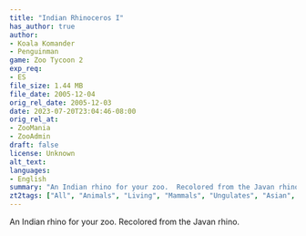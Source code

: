 ```yaml
---
title: "Indian Rhinoceros I"
has_author: true
author: 
- Koala Komander
- Penguinman
game: Zoo Tycoon 2
exp_req: 
- ES
file_size: 1.44 MB
file_date: 2005-12-04
orig_rel_date: 2005-12-03
date: 2023-07-20T23:04:46-08:00
orig_rel_at: 
- ZooMania
- ZooAdmin
draft: false
license: Unknown
alt_text: 
languages:
- English
summary: "An Indian rhino for your zoo.  Recolored from the Javan rhino."
zt2tags: ["All", "Animals", "Living", "Mammals", "Ungulates", "Asian", "ZT2", "Endangered Species"]
---
```


An Indian rhino for your zoo.  Recolored from the Javan rhino.